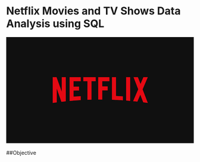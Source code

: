 # Netflix Movies and TV Shows Data Analysis using SQL

![Netflix Logo](https://github.com/Athira002/Netflix_SQL_Project/blob/main/netflix.jpg)

##Objective
